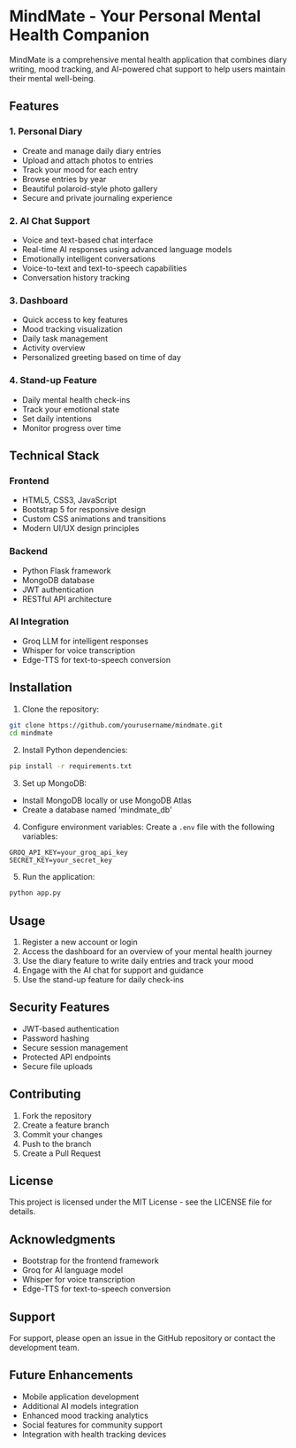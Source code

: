# MindMate - Your Personal Mental Health Companion

MindMate is a comprehensive mental health application that combines diary writing, mood tracking, and AI-powered chat support to help users maintain their mental well-being.

## Features

### 1. Personal Diary
- Create and manage daily diary entries
- Upload and attach photos to entries
- Track your mood for each entry
- Browse entries by year
- Beautiful polaroid-style photo gallery
- Secure and private journaling experience

### 2. AI Chat Support
- Voice and text-based chat interface
- Real-time AI responses using advanced language models
- Emotionally intelligent conversations
- Voice-to-text and text-to-speech capabilities
- Conversation history tracking

### 3. Dashboard
- Quick access to key features
- Mood tracking visualization
- Daily task management
- Activity overview
- Personalized greeting based on time of day

### 4. Stand-up Feature
- Daily mental health check-ins
- Track your emotional state
- Set daily intentions
- Monitor progress over time

## Technical Stack

### Frontend
- HTML5, CSS3, JavaScript
- Bootstrap 5 for responsive design
- Custom CSS animations and transitions
- Modern UI/UX design principles

### Backend
- Python Flask framework
- MongoDB database
- JWT authentication
- RESTful API architecture

### AI Integration
- Groq LLM for intelligent responses
- Whisper for voice transcription
- Edge-TTS for text-to-speech conversion

## Installation

1. Clone the repository:
```bash
git clone https://github.com/yourusername/mindmate.git
cd mindmate
```

2. Install Python dependencies:
```bash
pip install -r requirements.txt
```

3. Set up MongoDB:
- Install MongoDB locally or use MongoDB Atlas
- Create a database named 'mindmate_db'

4. Configure environment variables:
Create a `.env` file with the following variables:
```
GROQ_API_KEY=your_groq_api_key
SECRET_KEY=your_secret_key
```

5. Run the application:
```bash
python app.py
```

## Usage

1. Register a new account or login
2. Access the dashboard for an overview of your mental health journey
3. Use the diary feature to write daily entries and track your mood
4. Engage with the AI chat for support and guidance
5. Use the stand-up feature for daily check-ins

## Security Features

- JWT-based authentication
- Password hashing
- Secure session management
- Protected API endpoints
- Secure file uploads

## Contributing

1. Fork the repository
2. Create a feature branch
3. Commit your changes
4. Push to the branch
5. Create a Pull Request

## License

This project is licensed under the MIT License - see the LICENSE file for details.

## Acknowledgments

- Bootstrap for the frontend framework
- Groq for AI language model
- Whisper for voice transcription
- Edge-TTS for text-to-speech conversion

## Support

For support, please open an issue in the GitHub repository or contact the development team.

## Future Enhancements

- Mobile application development
- Additional AI models integration
- Enhanced mood tracking analytics
- Social features for community support
- Integration with health tracking devices 
